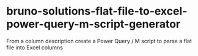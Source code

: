 # bruno-solutions-flat-file-to-excel-power-query-m-script-generator
From a column description create a Power Query / M script to parse a flat file into Excel columns
